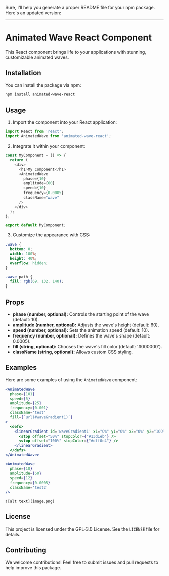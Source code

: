 Sure, I'll help you generate a proper README file for your npm package. Here's an updated version:

---

# Animated Wave React Component

This React component brings life to your applications with stunning, customizable animated waves.

## Installation

You can install the package via npm:

```bash
npm install animated-wave-react
```

## Usage

1. Import the component into your React application:

```javascript
import React from 'react';
import AnimatedWave from 'animated-wave-react';
```

2. Integrate it within your component:

```javascript
const MyComponent = () => {
  return (
    <div>
      <h1>My Component</h1>
      <AnimatedWave
        phase={10}
        amplitude={60}
        speed={10}
        frequency={0.0005}
        className="wave"
      />
    </div>
  );
};

export default MyComponent;
```

3. Customize the appearance with CSS:

```css
.wave {
  bottom: 0;
  width: 100%;
  height: 40%;
  overflow: hidden;
}

.wave path {
  fill: rgb(69, 132, 140);
}
```

## Props

- **phase (number, optional):** Controls the starting point of the wave (default: 10).
- **amplitude (number, optional):** Adjusts the wave's height (default: 60).
- **speed (number, optional):** Sets the animation speed (default: 10).
- **frequency (number, optional):** Defines the wave's shape (default: 0.0005).
- **fill (string, optional):** Chooses the wave's fill color (default: '#000000').
- **className (string, optional):** Allows custom CSS styling.

## Examples

Here are some examples of using the `AnimatedWave` component:

```jsx
<AnimatedWave
  phase={101}
  speed={5}
  amplitude={25}
  frequency={0.001}
  className='test'
  fill={`url(#waveGradient1)`}
>
  <defs>
    <linearGradient id='waveGradient1' x1="0%" y1="0%" x2="0%" y2="100%">
      <stop offset="50%" stopColor={"#13d1eb"} />
      <stop offset="100%" stopColor={"#dff0e4"} />
    </linearGradient>
  </defs>
</AnimatedWave>

<AnimatedWave
  phase={10}
  amplitude={60}
  speed={12}
  frequency={0.0005}
  className='test2'
/>
```
```
![alt text](image.png)
```
## License

This project is licensed under the GPL-3.0 License. See the `LICENSE` file for details.

## Contributing

We welcome contributions! Feel free to submit issues and pull requests to help improve this package.


